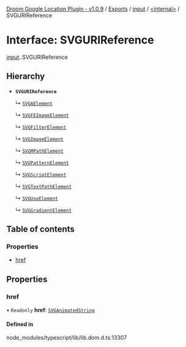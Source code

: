 [Droom Google Location Plugin - v1.0.9](../README.md) / [Exports](../modules.md) / [input](../modules/input.md) / [<internal\>](../modules/input._internal_.md) / SVGURIReference

# Interface: SVGURIReference

[input](../modules/input.md).[<internal>](../modules/input._internal_.md).SVGURIReference

## Hierarchy

- **`SVGURIReference`**

  ↳ [`SVGAElement`](input._internal_.SVGAElement.md)

  ↳ [`SVGFEImageElement`](input._internal_.SVGFEImageElement.md)

  ↳ [`SVGFilterElement`](input._internal_.SVGFilterElement.md)

  ↳ [`SVGImageElement`](input._internal_.SVGImageElement.md)

  ↳ [`SVGMPathElement`](input._internal_.SVGMPathElement.md)

  ↳ [`SVGPatternElement`](input._internal_.SVGPatternElement.md)

  ↳ [`SVGScriptElement`](input._internal_.SVGScriptElement.md)

  ↳ [`SVGTextPathElement`](input._internal_.SVGTextPathElement.md)

  ↳ [`SVGUseElement`](input._internal_.SVGUseElement.md)

  ↳ [`SVGGradientElement`](input._internal_.SVGGradientElement.md)

## Table of contents

### Properties

- [href](input._internal_.SVGURIReference.md#href)

## Properties

### href

• `Readonly` **href**: [`SVGAnimatedString`](../modules/input._internal_.md#svganimatedstring)

#### Defined in

node_modules/typescript/lib/lib.dom.d.ts:13307
